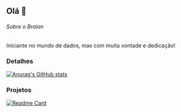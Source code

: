 ## Olá 👋


###### Sobre o Braian
Iniciante no mundo de dados, mas com muita vontade e dedicação!

### Detalhes

[![Anurag's GitHub stats](https://github-readme-stats.vercel.app/api?username=braianfernandes&show_icons=true&theme=dark)](https://github.com/anuraghazra/github-readme-stats)

### Projetos

[![Readme Card](https://github-readme-stats.vercel.app/api/pin/?username=braianfernandes&repo=de_olho_nos_dados_camim.github.io&theme=dark)](https://github.com/anuraghazra/github-readme-stats)
